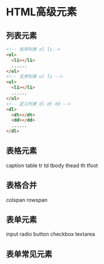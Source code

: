 # HTML高级元素

## 列表元素
```html
<!-- 有序列表 ol li-->
<ol>
  <li></li>
  ......
</ol>
<!-- 无序列表 ul li -->
<ul>
  <li></li>
  ......
</ul>
<!-- 定义列表 dl dt dd -->
<dl>
  <dt></dt>
  <dd></dd>
  ......
</dl>
```

## 表格元素
caption
table
tr
td
tbody
thead
th
tfoot
## 表格合并
colspan
rowspan

## 表单元素
input 
radio
button
checkbox
textarea


## 表单常见元素

